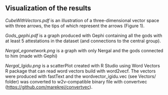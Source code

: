 ## Visualization of the results

*CubeWithVectors.pdf* is an illustration of a three-dimensional vector space with three arrows, the tips of which represent the arrows (Figure 1).

*Gods_gephi.pdf* is a graph produced with Gephi containing all the gods with at least 5 attestations in the dataset (and connections to the central group).

*Nergal_egonetwork.png* is a graph with only Nergal and the gods connected to him (made with Gephi)

*Nergal_Igidu.png* is a scatterPlot created with R Studio using Word Vectors R package that can read word vectors build with word2vecf. The vectors were produced with fastText and the wordvector_igidu.vec (see Vectors/ folder) was converted to w2v-compatible binary file with convertvec (https://github.com/marekrei/convertvec).


